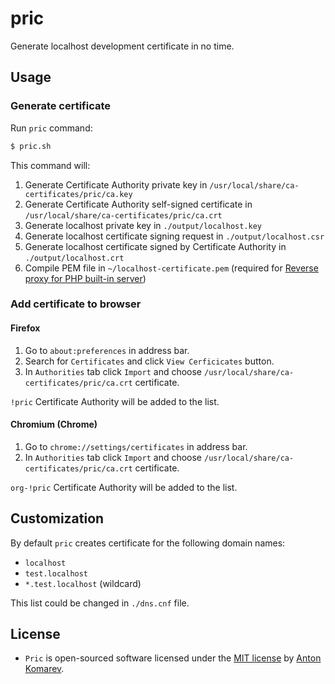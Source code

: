 # pric

Generate localhost development certificate in no time.

## Usage

### Generate certificate

Run `pric` command:

```sh
$ pric.sh
```

This command will:

1. Generate Certificate Authority private key in `/usr/local/share/ca-certificates/pric/ca.key`
2. Generate Certificate Authority self-signed certificate in `/usr/local/share/ca-certificates/pric/ca.crt`
3. Generate localhost private key in `./output/localhost.key`
4. Generate localhost certificate signing request in `./output/localhost.csr`
5. Generate localhost certificate signed by Certificate Authority in `./output/localhost.crt`
6. Compile PEM file in `~/localhost-certificate.pem` (required for [Reverse proxy for PHP built-in server](https://github.com/mpyw/php-hyper-builtin-server))

### Add certificate to browser

#### Firefox

1. Go to `about:preferences` in address bar.
2. Search for `Certificates` and click `View Cerficicates` button.
3. In `Authorities` tab click `Import` and choose `/usr/local/share/ca-certificates/pric/ca.crt` certificate.

`!pric` Certificate Authority will be added to the list.

#### Chromium (Chrome)

1. Go to `chrome://settings/certificates` in address bar.
2. In `Authorities` tab click `Import` and choose `/usr/local/share/ca-certificates/pric/ca.crt` certificate.

`org-!pric` Certificate Authority will be added to the list.

## Customization

By default `pric` creates certificate for the following domain names:

- `localhost`
- `test.localhost`
- `*.test.localhost` (wildcard)

This list could be changed in `./dns.cnf` file. 

## License

- `Pric` is open-sourced software licensed under the [MIT license](LICENSE) by [Anton Komarev](https://komarev.com).
